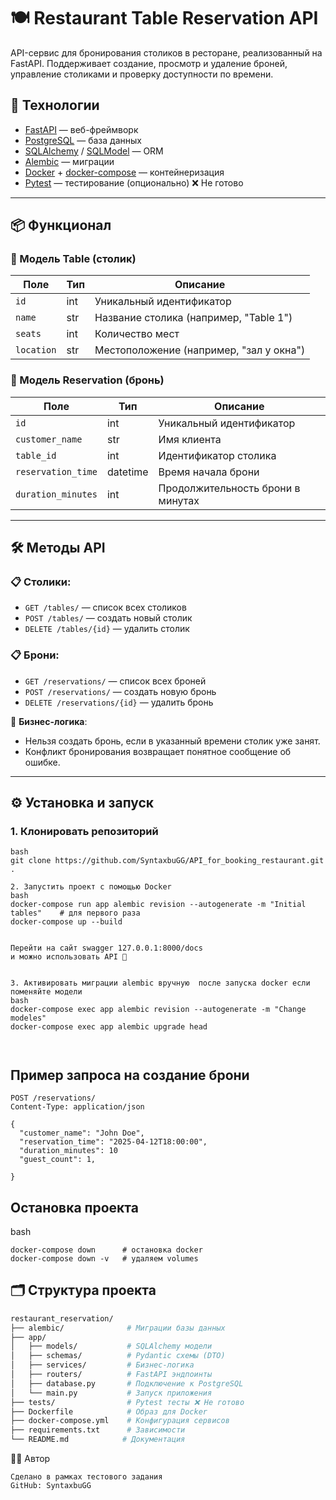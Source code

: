 # 🍽️ Restaurant Table Reservation API

API-сервис для бронирования столиков в ресторане, реализованный на FastAPI. Поддерживает создание, просмотр и удаление броней, управление столиками и проверку доступности по времени.

## 🚀 Технологии

- [FastAPI](https://fastapi.tiangolo.com/) — веб-фреймворк
- [PostgreSQL](https://www.postgresql.org/) — база данных
- [SQLAlchemy](https://www.sqlalchemy.org/) / [SQLModel](https://sqlmodel.tiangolo.com/) — ORM
- [Alembic](https://alembic.sqlalchemy.org/) — миграции
- [Docker](https://www.docker.com/) + [docker-compose](https://docs.docker.com/compose/) — контейнеризация
- [Pytest](https://docs.pytest.org/) — тестирование (опционально) ❌ Не готово

---

## 📦 Функционал

### 🔹 Модель Table (столик)
| Поле | Тип | Описание |
|------|-----|----------|
| `id` | int | Уникальный идентификатор |
| `name` | str | Название столика (например, "Table 1") |
| `seats` | int | Количество мест |
| `location` | str | Местоположение (например, "зал у окна") |

### 🔹 Модель Reservation (бронь)
| Поле | Тип | Описание |
|------|-----|----------|
| `id` | int | Уникальный идентификатор |
| `customer_name` | str | Имя клиента |
| `table_id` | int | Идентификатор столика |
| `reservation_time` | datetime | Время начала брони |
| `duration_minutes` | int | Продолжительность брони в минутах |

---

## 🛠️ Методы API

### 📋 Столики:
- `GET /tables/` — список всех столиков
- `POST /tables/` — создать новый столик
- `DELETE /tables/{id}` — удалить столик

### 📋 Брони:
- `GET /reservations/` — список всех броней
- `POST /reservations/` — создать новую бронь
- `DELETE /reservations/{id}` — удалить бронь

📌 **Бизнес-логика**:
- Нельзя создать бронь, если в указанный времени столик уже занят.
- Конфликт бронирования возвращает понятное сообщение об ошибке.

---

## ⚙️ Установка и запуск

### 1. Клонировать репозиторий
```
bash
git clone https://github.com/SyntaxbuGG/API_for_booking_restaurant.git .

2. Запустить проект с помощью Docker
bash
docker-compose run app alembic revision --autogenerate -m "Initial tables"    # для первого раза
docker-compose up --build


Перейти на сайт swagger 127.0.0.1:8000/docs 
и можно использовать API 🫡


3. Активировать миграции alembic вручную  после запуска docker если поменяйте модели 
bash 
docker-compose exec app alembic revision --autogenerate -m "Change modeles"
docker-compose exec app alembic upgrade head



```
## Пример запроса на создание брони
```http
POST /reservations/
Content-Type: application/json

{
  "customer_name": "John Doe",
  "reservation_time": "2025-04-12T18:00:00",
  "duration_minutes": 10
  "guest_count": 1,
   
}
```
## Остановка проекта 
bash
```
docker-compose down      # остановка docker  
docker-compose down -v   # удаляем volumes  
```
## 🗂 Структура проекта

```bash
restaurant_reservation/
├── alembic/              # Миграции базы данных
├── app/
│   ├── models/           # SQLAlchemy модели
│   ├── schemas/          # Pydantic схемы (DTO)
│   ├── services/         # Бизнес-логика
│   ├── routers/          # FastAPI эндпоинты
│   ├── database.py       # Подключение к PostgreSQL
│   └── main.py           # Запуск приложения
├── tests/                # Pytest тесты ❌ Не готово
├── Dockerfile            # Образ для Docker
├── docker-compose.yml    # Конфигурация сервисов
├── requirements.txt      # Зависимости
└── README.md            # Документация
```

👨‍💻 Автор
```
Сделано в рамках тестового задания
GitHub: SyntaxbuGG
```
